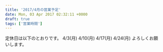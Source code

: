 ```yaml
---
title: '2017/4月の営業予定'
date: Mon, 03 Apr 2017 02:32:11 +0000
draft: true
tags: ['営業時間']
---
```


定休日は以下のとおりです。 4/3(月) 4/10(月) 4/17(月) 4/24(月) よろしくお願いします。